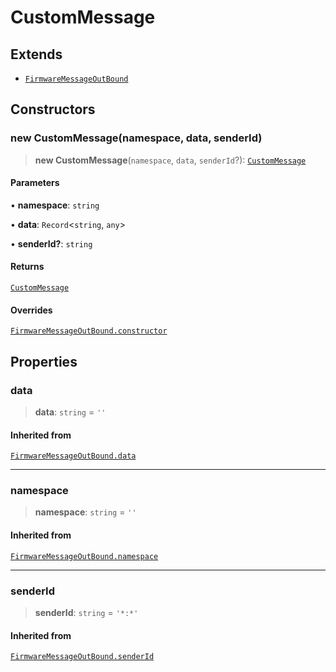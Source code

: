 # CustomMessage

## Extends

- [`FirmwareMessageOutBound`](reference/classes/FirmwareMessageOutBound.md)

## Constructors

### new CustomMessage(namespace, data, senderId)

> **new CustomMessage**(`namespace`, `data`, `senderId`?): [`CustomMessage`](reference/classes/CustomMessage.md)

#### Parameters

• **namespace**: `string`

• **data**: `Record`<`string`, `any`>

• **senderId?**: `string`

#### Returns

[`CustomMessage`](reference/classes/CustomMessage.md)

#### Overrides

[`FirmwareMessageOutBound.constructor`](reference/classes/FirmwareMessageOutBound.md#constructors)

## Properties

### data

> **data**: `string` = `''`

#### Inherited from

[`FirmwareMessageOutBound.data`](reference/classes/FirmwareMessageOutBound.md#data)

***

### namespace

> **namespace**: `string` = `''`

#### Inherited from

[`FirmwareMessageOutBound.namespace`](reference/classes/FirmwareMessageOutBound.md#namespace)

***

### senderId

> **senderId**: `string` = `'*:*'`

#### Inherited from

[`FirmwareMessageOutBound.senderId`](reference/classes/FirmwareMessageOutBound.md#senderid)
